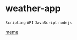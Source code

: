 # weather-app

``Scripting`` ``API`` ``JavaScript`` ``nodejs``

[meme](https://s3.amazonaws.com/intranet-projects-files/holbertonschool-higher-level_programming+/303/Javascript-535.png.jpeg)

